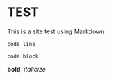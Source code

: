 # TEST

This is a site test using Markdown.

`code line`

```
code block
```

**bold**, *italicize*
